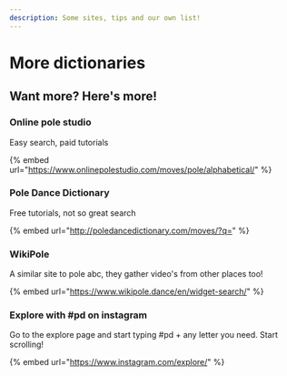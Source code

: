 ```yaml
---
description: Some sites, tips and our own list!
---
```


# More dictionaries

## Want more? Here's more!

### Online pole studio

Easy search, paid tutorials

{% embed url="https://www.onlinepolestudio.com/moves/pole/alphabetical/" %}

### Pole Dance Dictionary&#x20;

Free tutorials, not so great search

{% embed url="http://poledancedictionary.com/moves/?q=" %}

### WikiPole

A similar site to pole abc, they gather video's from other places too!

{% embed url="https://www.wikipole.dance/en/widget-search/" %}

### Explore with #pd on instagram

Go to the explore page and start typing #pd + any letter you need. Start scrolling!

{% embed url="https://www.instagram.com/explore/" %}
